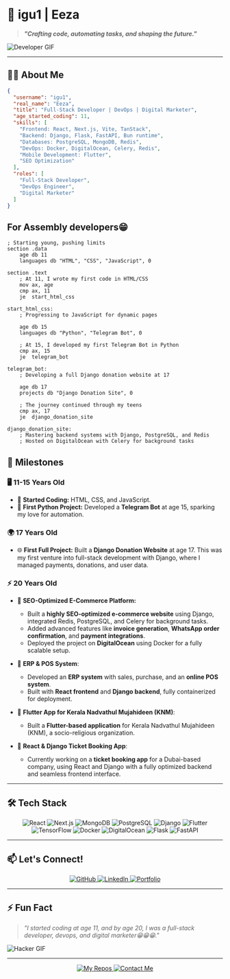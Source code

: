 # 👾 igu1 | Eeza

> **_"Crafting code, automating tasks, and shaping the future."_**

![Developer GIF](https://media.giphy.com/media/Ws6T5PN7wHv3cY8xy8/giphy.gif)

---

## 🧑‍💻 About Me

```json
{
  "username": "igu1",
  "real_name": "Eeza",
  "title": "Full-Stack Developer | DevOps | Digital Marketer",
  "age_started_coding": 11,
  "skills": [
    "Frontend: React, Next.js, Vite, TanStack",
    "Backend: Django, Flask, FastAPI, Bun runtime",
    "Databases: PostgreSQL, MongoDB, Redis",
    "DevOps: Docker, DigitalOcean, Celery, Redis",
    "Mobile Development: Flutter",
    "SEO Optimization"
  ],
  "roles": [
    "Full-Stack Developer",
    "DevOps Engineer",
    "Digital Marketer"
  ]
}
```
## For Assembly developers😁
```assembly
; Starting young, pushing limits
section .data
    age db 11
    languages db "HTML", "CSS", "JavaScript", 0

section .text
    ; At 11, I wrote my first code in HTML/CSS
    mov ax, age
    cmp ax, 11
    je  start_html_css

start_html_css:
    ; Progressing to JavaScript for dynamic pages

    age db 15
    languages db "Python", "Telegram Bot", 0

    ; At 15, I developed my first Telegram Bot in Python
    cmp ax, 15
    je  telegram_bot

telegram_bot:
    ; Developing a full Django donation website at 17

    age db 17
    projects db "Django Donation Site", 0

    ; The journey continued through my teens
    cmp ax, 17
    je  django_donation_site

django_donation_site:
    ; Mastering backend systems with Django, PostgreSQL, and Redis
    ; Hosted on DigitalOcean with Celery for background tasks
```

## 📜 Milestones

### 🖥️ 11-15 Years Old
- 🚀 **Started Coding:** HTML, CSS, and JavaScript.
- 🐍 **First Python Project:** Developed a **Telegram Bot** at age 15, sparking my love for automation.

### 🌍 17 Years Old
- 🌐 **First Full Project:** Built a **Django Donation Website** at age 17. This was my first venture into full-stack development with Django, where I managed payments, donations, and user data.

### ⚡ 20 Years Old
- 🛒 **SEO-Optimized E-Commerce Platform:**
  - Built a **highly SEO-optimized e-commerce website** using Django, integrated Redis, PostgreSQL, and Celery for background tasks.
  - Added advanced features like **invoice generation**, **WhatsApp order confirmation**, and **payment integrations**.
  - Deployed the project on **DigitalOcean** using Docker for a fully scalable setup.

- 🔧 **ERP & POS System**:
  - Developed an **ERP system** with sales, purchase, and an **online POS system**.
  - Built with **React frontend** and **Django backend**, fully containerized for deployment.

- 📱 **Flutter App for Kerala Nadvathul Mujahideen (KNM)**:
  - Built a **Flutter-based application** for Kerala Nadvathul Mujahideen (KNM), a socio-religious organization.

- 🎫 **React & Django Ticket Booking App**:
  - Currently working on a **ticket booking app** for a Dubai-based company, using React and Django with a fully optimized backend and seamless frontend interface.

---

## 🛠️ Tech Stack

<div align="center">
  <img src="https://img.shields.io/badge/React-%2320232a.svg?style=for-the-badge&logo=react&logoColor=%2361DAFB" alt="React" />
  <img src="https://img.shields.io/badge/Next.js-%23000000.svg?style=for-the-badge&logo=nextdotjs&logoColor=white" alt="Next.js" />
  <img src="https://img.shields.io/badge/MongoDB-%2347A248.svg?style=for-the-badge&logo=mongodb&logoColor=white" alt="MongoDB" />
  <img src="https://img.shields.io/badge/PostgreSQL-%23336791.svg?style=for-the-badge&logo=postgresql&logoColor=white" alt="PostgreSQL" />
  <img src="https://img.shields.io/badge/Django-%23092E20.svg?style=for-the-badge&logo=django&logoColor=white" alt="Django" />
  <img src="https://img.shields.io/badge/Flutter-%2302569B.svg?style=for-the-badge&logo=flutter&logoColor=white" alt="Flutter" />
  <img src="https://img.shields.io/badge/TensorFlow-%23FF6F00.svg?style=for-the-badge&logo=tensorflow&logoColor=white" alt="TensorFlow" />
  <img src="https://img.shields.io/badge/Docker-%230db7ed.svg?style=for-the-badge&logo=docker&logoColor=white" alt="Docker" />
  <img src="https://img.shields.io/badge/DigitalOcean-%230167ff.svg?style=for-the-badge&logo=digitalocean&logoColor=white" alt="DigitalOcean" />
  <img src="https://img.shields.io/badge/Flask-%23000000.svg?style=for-the-badge&logo=flask&logoColor=white" alt="Flask" />
  <img src="https://img.shields.io/badge/FastAPI-%23009688.svg?style=for-the-badge&logo=fastapi&logoColor=white" alt="FastAPI" />
</div>

---

## 📫 Let's Connect!

<div align="center">
  <a href="https://github.com/igu1">
    <img src="https://img.shields.io/badge/GitHub-%23121011.svg?style=for-the-badge&logo=github&logoColor=white" alt="GitHub" />
  </a>
  <a href="https://www.linkedin.com/in/eesa-zakariyya-8a8a192a0/">
    <img src="https://img.shields.io/badge/LinkedIn-%230077B5.svg?style=for-the-badge&logo=linkedin&logoColor=white" alt="LinkedIn" />
  </a>
  <a href="https://yourportfolio.com">
    <img src="https://img.shields.io/badge/Portfolio-%23000000.svg?style=for-the-badge&logo=firefox&logoColor=white" alt="Portfolio" />
  </a>
</div>

---

## ⚡ Fun Fact

> _"I started coding at age 11, and by age 20, I was a full-stack developer, devops, and digital marketer😁😁😁."_  

![Hacker GIF](https://media.giphy.com/media/xUA7aZeLE2e0P7Znz2/giphy.gif)

---

<div align="center">
  <a href="https://github.com/igu1?tab=repositories">
    <img src="https://img.shields.io/badge/-My%20Repositories-%23121011.svg?style=for-the-badge&logo=github&logoColor=white" alt="My Repos" />
  </a>
  <a href="mailto:your-email@example.com">
    <img src="https://img.shields.io/badge/-Contact%20Me-%23D14836.svg?style=for-the-badge&logo=gmail&logoColor=white" alt="Contact Me" />
  </a>
</div>
